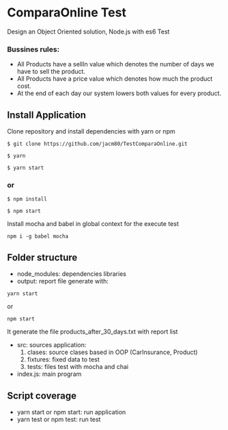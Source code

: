 # ComparaOnline Test

Design an Object Oriented solution, Node.js with es6 Test 

### Bussines rules:
* All Products have a sellIn value which denotes the number of days we have to sell the product.
* All Products have a price value which denotes how much the product cost.
* At the end of each day our system lowers both values for every product.

## Install Application

Clone repository and install dependencies with yarn or npm 

```$ git clone https://github.com/jacm80/TestComparaOnline.git```

```$ yarn```

```$ yarn start```

### or
```
$ npm install
```

```
$ npm start
```

Install mocha and babel in global context for the execute test 

```npm i -g babel mocha```

## Folder structure

* node_modules: dependencies libraries 
* output: report file generate with:

```yarn start```

or 

```npm start```

It generate the file products_after_30_days.txt with report list

* src: sources application:
   1. clases: source clases based in OOP (CarInsurance, Product)
   2. fixtures: fixed data to test
   3. tests: files test with mocha and chai
* index.js: main program

## Script coverage

- yarn start or npm start: run application
- yarn test or npm test: run test

